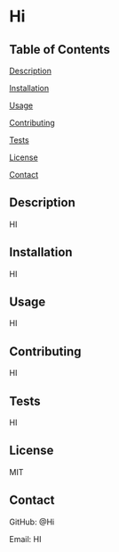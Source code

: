 # Hi
  ## Table of Contents
  [Description](https://github.com/Hi/Hi#description)

  [Installation](https://github.com/Hi/Hi#installation)

  [Usage](https://github.com/Hi/Hi#usage)

  [Contributing](https://github.com/Hi/Hi#contributing)

  [Tests](https://github.com/Hi/Hi#tests)

  [License](https://github.com/Hi/Hi#license)

  [Contact](https://github.com/Hi/Hi#contact)

  ## Description
  HI
  ## Installation
  HI
  ## Usage
  HI
  ## Contributing
  HI
  ## Tests
  HI
  ## License
  MIT
  ## Contact
  GitHub: @Hi

  Email: HI
